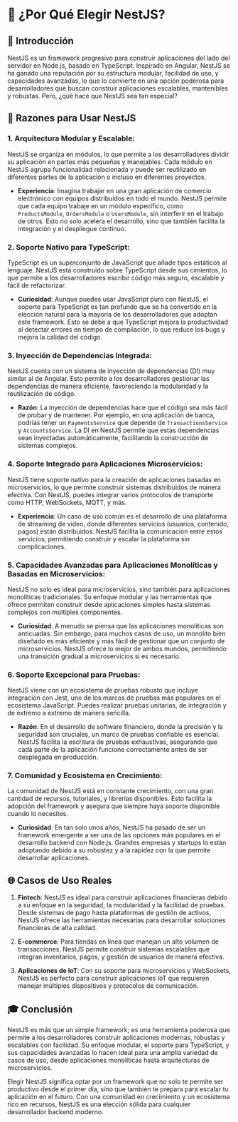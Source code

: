 
# 🤔 ¿Por Qué Elegir NestJS?

## 🌟 Introducción

NestJS es un framework progresivo para construir aplicaciones del lado del servidor en Node.js, basado en TypeScript. Inspirado en Angular, NestJS se ha ganado una reputación por su estructura modular, facilidad de uso, y capacidades avanzadas, lo que lo convierte en una opción poderosa para desarrolladores que buscan construir aplicaciones escalables, mantenibles y robustas. Pero, ¿qué hace que NestJS sea tan especial?

## 🎯 Razones para Usar NestJS

### 1. **Arquitectura Modular y Escalable**:

NestJS se organiza en módulos, lo que permite a los desarrolladores dividir su aplicación en partes más pequeñas y manejables. Cada módulo en NestJS agrupa funcionalidad relacionada y puede ser reutilizado en diferentes partes de la aplicación o incluso en diferentes proyectos.

- **Experiencia**: Imagina trabajar en una gran aplicación de comercio electrónico con equipos distribuidos en todo el mundo. NestJS permite que cada equipo trabaje en un módulo específico, como `ProductsModule`, `OrdersModule` o `UsersModule`, sin interferir en el trabajo de otros. Esto no solo acelera el desarrollo, sino que también facilita la integración y el despliegue continuo.

### 2. **Soporte Nativo para TypeScript**:

TypeScript es un superconjunto de JavaScript que añade tipos estáticos al lenguaje. NestJS está construido sobre TypeScript desde sus cimientos, lo que permite a los desarrolladores escribir código más seguro, escalable y fácil de refactorizar.

- **Curiosidad**: Aunque puedes usar JavaScript puro con NestJS, el soporte para TypeScript es tan profundo que se ha convertido en la elección natural para la mayoría de los desarrolladores que adoptan este framework. Esto se debe a que TypeScript mejora la productividad al detectar errores en tiempo de compilación, lo que reduce los bugs y mejora la calidad del código.

### 3. **Inyección de Dependencias Integrada**:

NestJS cuenta con un sistema de inyección de dependencias (DI) muy similar al de Angular. Esto permite a los desarrolladores gestionar las dependencias de manera eficiente, favoreciendo la modularidad y la reutilización de código.

- **Razón**: La inyección de dependencias hace que el código sea más fácil de probar y de mantener. Por ejemplo, en una aplicación de banca, podrías tener un `PaymentsService` que depende de `TransactionsService` y `AccountsService`. La DI en NestJS permite que estas dependencias sean inyectadas automáticamente, facilitando la construcción de sistemas complejos.

### 4. **Soporte Integrado para Aplicaciones Microservicios**:

NestJS tiene soporte nativo para la creación de aplicaciones basadas en microservicios, lo que permite construir sistemas distribuidos de manera efectiva. Con NestJS, puedes integrar varios protocolos de transporte como HTTP, WebSockets, MQTT, y más.

- **Experiencia**: Un caso de uso común es el desarrollo de una plataforma de streaming de video, donde diferentes servicios (usuarios, contenido, pagos) están distribuidos. NestJS facilita la comunicación entre estos servicios, permitiendo construir y escalar la plataforma sin complicaciones.

### 5. **Capacidades Avanzadas para Aplicaciones Monolíticas y Basadas en Microservicios**:

NestJS no solo es ideal para microservicios, sino también para aplicaciones monolíticas tradicionales. Su enfoque modular y las herramientas que ofrece permiten construir desde aplicaciones simples hasta sistemas complejos con múltiples componentes.

- **Curiosidad**: A menudo se piensa que las aplicaciones monolíticas son anticuadas. Sin embargo, para muchos casos de uso, un monolito bien diseñado es más eficiente y más fácil de gestionar que un conjunto de microservicios. NestJS ofrece lo mejor de ambos mundos, permitiendo una transición gradual a microservicios si es necesario.

### 6. **Soporte Excepcional para Pruebas**:

NestJS viene con un ecosistema de pruebas robusto que incluye integración con Jest, uno de los marcos de pruebas más populares en el ecosistema JavaScript. Puedes realizar pruebas unitarias, de integración y de extremo a extremo de manera sencilla.

- **Razón**: En el desarrollo de software financiero, donde la precisión y la seguridad son cruciales, un marco de pruebas confiable es esencial. NestJS facilita la escritura de pruebas exhaustivas, asegurando que cada parte de la aplicación funcione correctamente antes de ser desplegada en producción.

### 7. **Comunidad y Ecosistema en Crecimiento**:

La comunidad de NestJS está en constante crecimiento, con una gran cantidad de recursos, tutoriales, y librerías disponibles. Esto facilita la adopción del framework y asegura que siempre haya soporte disponible cuando lo necesites.

- **Curiosidad**: En tan solo unos años, NestJS ha pasado de ser un framework emergente a ser una de las opciones más populares en el desarrollo backend con Node.js. Grandes empresas y startups lo están adoptando debido a su robustez y a la rapidez con la que permite desarrollar aplicaciones.

## 🌐 Casos de Uso Reales

1. **Fintech**: NestJS es ideal para construir aplicaciones financieras debido a su enfoque en la seguridad, la modularidad y la facilidad de pruebas. Desde sistemas de pago hasta plataformas de gestión de activos, NestJS ofrece las herramientas necesarias para desarrollar soluciones financieras de alta calidad.

2. **E-commerce**: Para tiendas en línea que manejan un alto volumen de transacciones, NestJS permite construir sistemas escalables que integran inventarios, pagos, y gestión de usuarios de manera efectiva.

3. **Aplicaciones de IoT**: Con su soporte para microservicios y WebSockets, NestJS es perfecto para construir aplicaciones IoT que requieren manejar múltiples dispositivos y protocolos de comunicación.

## 🎓 Conclusión

NestJS es más que un simple framework; es una herramienta poderosa que permite a los desarrolladores construir aplicaciones modernas, robustas y escalables con facilidad. Su enfoque modular, el soporte para TypeScript, y sus capacidades avanzadas lo hacen ideal para una amplia variedad de casos de uso, desde aplicaciones monolíticas hasta arquitecturas de microservicios.

Elegir NestJS significa optar por un framework que no solo te permite ser productivo desde el primer día, sino que también te prepara para escalar tu aplicación en el futuro. Con una comunidad en crecimiento y un ecosistema rico en recursos, NestJS es una elección sólida para cualquier desarrollador backend moderno.

